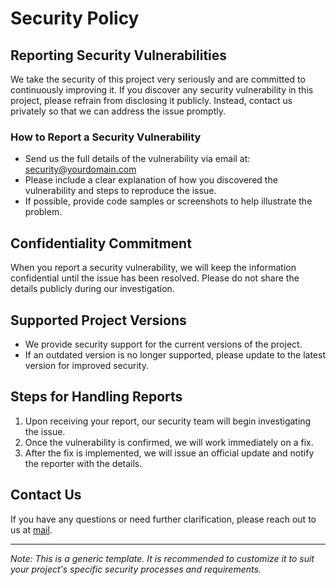 # Security Policy

## Reporting Security Vulnerabilities
We take the security of this project very seriously and are committed to continuously improving it. If you discover any security vulnerability in this project, please refrain from disclosing it publicly. Instead, contact us privately so that we can address the issue promptly.

### How to Report a Security Vulnerability
- Send us the full details of the vulnerability via email at: [security@yourdomain.com](mailto:security@yourdomain.com)
- Please include a clear explanation of how you discovered the vulnerability and steps to reproduce the issue.
- If possible, provide code samples or screenshots to help illustrate the problem.

## Confidentiality Commitment
When you report a security vulnerability, we will keep the information confidential until the issue has been resolved. Please do not share the details publicly during our investigation.

## Supported Project Versions
- We provide security support for the current versions of the project.
- If an outdated version is no longer supported, please update to the latest version for improved security.

## Steps for Handling Reports
1. Upon receiving your report, our security team will begin investigating the issue.
2. Once the vulnerability is confirmed, we will work immediately on a fix.
3. After the fix is implemented, we will issue an official update and notify the reporter with the details.

## Contact Us
If you have any questions or need further clarification, please reach out to us at [mail](mailto:unshreif@gmail.com).

---

*Note: This is a generic template. It is recommended to customize it to suit your project's specific security processes and requirements.*
